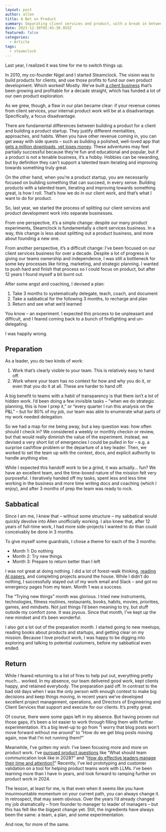 ```yaml
---
layout: post
author: allen
title: A Bet on Product
summary: Separating client services and product, with a break in between.
date: 2023-12-30T05:45:30.955Z
featured: false
categories:
  - Article
tags:
  - steamclock
---
```


Last year, I realized it was time for me to switch things up.

In 2010, my co-founder Nigel and I started Steamclock. The vision was to build products for clients, and use those profits to fund our own product development. Which worked! Mostly. We’ve built [a client business](https://steamclock.com/) that’s been growing and profitable for a decade straight, which has funded a lot of our own product exploration.

As we grew, though, a flaw in our plan became clear: if your revenue comes from client services, your internal product work will be at a disadvantage. Specifically, a focus disadvantage.

There are fundamental differences between building a product for a client and building a product startup. They justify different mentalities, approaches, and habits. When you have other revenue coming in, you can get away with side quests – such as building a polished, well-loved app that [gets a million downloads, yet loses money](https://playspies.com/release/2022/06/season4/). These adventures may feel partially successful because they’re fun and educational and popular, but if a product is not a tenable business, it’s a hobby. Hobbies can be rewarding, but by definition they can’t support a talented team iterating and improving towards something truly great.

On the other hand, when you’re a product startup, you are necessarily focused on building something that can succeed, in every sense. Building products with a talented team, iterating and improving towards something great, is how I roll. That’s how we do in our client work, and that’s what I want to do for product.

So, last year, we started the process of splitting our client services and product development work into separate businesses.

From one perspective, it’s a simple change: despite our many product experiments, Steamclock is fundamentally a client services business. In a way, this change is less about splitting out a product business, and more about founding a new one.

From another perspective, it’s a difficult change: I’ve been focused on our client services business for over a decade. Despite a lot of progress in giving our teams ownership and independence, I was still a bottleneck for some key processes like hiring, marketing, and strategic planning. I wanted to push hard and finish that process so I could focus on product, but after 12 years I found myself a bit burnt out.

After some angst and coaching, I devised a plan:

1. Take 3 months to systematically delegate, teach, coach, and document
2. Take a sabbatical for the following 3 months, to recharge and plan
3. Return and see what we’d learned

You know – an experiment. I expected this process to be unpleasant and difficult, and I feared coming back to a bunch of firefighting and un-delegating.

I was happily wrong.
## Preparation

As a leader, you do two kinds of work:

1. Work that’s clearly visible to your team. This is relatively easy to hand off.
2. Work where your team has no context for how and why you do it, or even that you do it at all. These are harder to hand off.

A big benefit to teams with a habit of transparency is that there isn’t a lot of hidden work. I’d been doing a few invisible tasks – “when we do strategic planning, this is how I prep it,” or “every quarter I run this analysis on the P&L” – but for 80% of my job, our team was able to enumerate what parts of my work needed delegation.

So we had a map for me being away, but a key question was: how often should I check in? We considered a weekly or monthly checkin or review, but that would really diminish the value of the experiment. Instead, we devised a very short list of emergencies I could be pulled in for – e.g. a surprise cashflow problem or the departure of a key leader. Then, we worked to set the team up with the context, docs, and explicit authority to handle anything else.

While I expected this handoff work to be a grind, it was actually… fun? We have an excellent team, and the time-boxed nature of the mission felt very purposeful. I iteratively handed off my tasks, spent less and less time working in the business and more time writing docs and coaching (which I enjoy), and after 3 months of prep the team was ready to rock.

## Sabbatical

Since I am me, I knew that – without some structure – my sabbatical would quickly devolve into Allen unofficially working. I also knew that, after 12 years of full-time work, I had more side-projects I wanted to do than could conceivably be done in 3 months.

To give myself some guardrails, I chose a theme for each of the 3 months:

- Month 1: Do nothing
- Month 2: Try new things
- Month 3: Prepare to return better than I left

I was not great at doing nothing. I did a lot of forest-walk thinking, [reading AI papers](https://allenpike.com/2023/175b-parameter-goldfish-gpt), and completing projects around the house. While I didn’t do nothing, I successfully stayed out of my work email and Slack – and got no emergency pages from my team. Month 1 was a success.

The “Trying new things” month was glorious. I tried new instruments, technologies, fitness routines, restaurants, books, habits, movies, priorities, games, and mindsets. Not just things I’d been meaning to try, but stuff outside my comfort zone. It was joyous. Since that month, I’ve kept up the new mindset and it’s been wonderful.

I also got a lot out of the preparation month. I started going to new meetups, reading books about products and startups, and getting clear on my mission. Because I love product work, I was happy to be digging into exploring and talking to potential customers, before my sabbatical even ended.
## Return

While I feared returning to a list of fires to help put out, everything pretty much… worked. In my absence, our team delivered good work, kept clients happy, and retained everybody. The preparation paid off. In contrast to the bad old days when I was the only person with enough context to make big decisions and keep things moving, in recent years we’ve developed excellent project management, operations, and Directors of Engineering and Client Services that support and execute for our clients. It’s pretty great.

Of course, there were some gaps left in my absence. But having proven out those gaps, it’s been a lot easier to work through filling them with further experimentation. It’s a big level-up to go from “I worry that blog posts won’t move forward without me around” to “How do we get blog posts moving again, now that I’m not running them?”

Meanwhile, I’ve gotten my wish: I’ve been focusing more and more on product work. I’ve [pursued product questions](https://allenpike.com/2023/have-a-research-question) like “What should team communication look like in 2028?” and “[How do effective leaders manage their time and attention?](https://allenpike.com/2023/how-leaders-manage-time-attention-tasks)” Recently, I’ve led prototyping and customer validation on a tool for helping product teams work with LLMs. I’ve been learning more than I have in years, and look forward to ramping further on product work in 2024.

The lesson, at least for me, is that even when it seems like you have insurmountable momentum on your current path, you can always change it. In retrospect, that may seem obvious. Over the years I’d already changed my job dramatically – from founder to manager to leader of managers – but this has felt like the biggest change yet. Still, the ingredients have always been the same: a team, a plan, and some experimentation.

And now, for more of the same.
